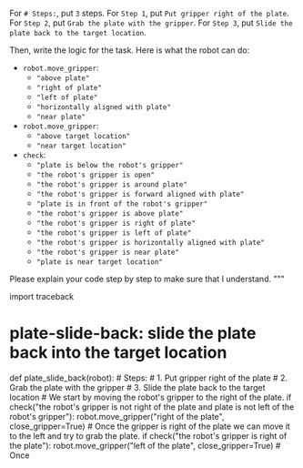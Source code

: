 

For `# Steps:`, put `3` steps.
For `Step 1`, put `Put gripper right of the plate`.
For `Step 2`, put `Grab the plate with the gripper`.
For `Step 3`, put `Slide the plate back to the target location`.

Then, write the logic for the task.
Here is what the robot can do:

* `robot.move_gripper`:
  * `"above plate"`
  * `"right of plate"`
  * `"left of plate"`
  * `"horizontally aligned with plate"`
  * `"near plate"`
* `robot.move_gripper`:
  * `"above target location"`
  * `"near target location"`
* `check`:
  * `"plate is below the robot's gripper"`
  * `"the robot's gripper is open"`
  * `"the robot's gripper is around plate"`
  * `"the robot's gripper is forward aligned with plate"`
  * `"plate is in front of the robot's gripper"`
  * `"the robot's gripper is above plate"`
  * `"the robot's gripper is right of plate"`
  * `"the robot's gripper is left of plate"`
  * `"the robot's gripper is horizontally aligned with plate"`
  * `"the robot's gripper is near plate"`
  * `"plate is near target location"`

Please explain your code step by step to make sure that I understand.
"""

import traceback

# plate-slide-back: slide the plate back into the target location
def plate_slide_back(robot):
    # Steps:
    # 1. Put gripper right of the plate
    # 2. Grab the plate with the gripper
    # 3. Slide the plate back to the target location
    # We start by moving the robot's gripper to the right of the plate.
    if check("the robot's gripper is not right of the plate and plate is not left of the robot's gripper"):
        robot.move_gripper("right of the plate", close_gripper=True)
    # Once the gripper is right of the plate we can move it to the left and try to grab the plate.
    if check("the robot's gripper is right of the plate"):
        robot.move_gripper("left of the plate", close_gripper=True)
    # Once